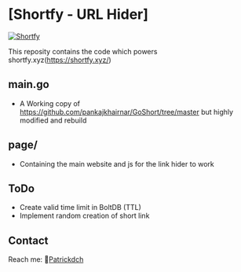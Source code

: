 # [Shortfy - URL Hider]

[![Shortfy](https://img.shields.io/badge/Shortfy.xyz-(%5E%EF%BD%A5%EF%BD%AA%EF%BD%A5%5E)-green)](https://shortfy.xyz/)

This reposity contains the code which powers shortfy.xyz(https://shortfy.xyz/)

## main.go

* A Working copy of https://github.com/pankajkhairnar/GoShort/tree/master but highly modified and rebuild

## page/

* Containing the main website and js for the link hider to work

## ToDo

* Create valid time limit in BoltDB (TTL)
* Implement random creation of short link

## Contact

Reach me:
📧[Patrickdch](https://keybase.io/patrickdch)

